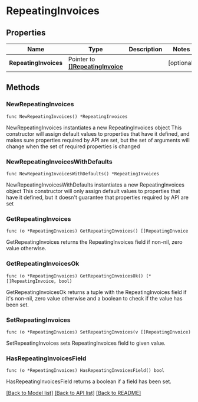 # RepeatingInvoices

## Properties

Name | Type | Description | Notes
------------ | ------------- | ------------- | -------------
**RepeatingInvoices** | Pointer to [**[]RepeatingInvoice**](RepeatingInvoice.md) |  | [optional] 

## Methods

### NewRepeatingInvoices

`func NewRepeatingInvoices() *RepeatingInvoices`

NewRepeatingInvoices instantiates a new RepeatingInvoices object
This constructor will assign default values to properties that have it defined,
and makes sure properties required by API are set, but the set of arguments
will change when the set of required properties is changed

### NewRepeatingInvoicesWithDefaults

`func NewRepeatingInvoicesWithDefaults() *RepeatingInvoices`

NewRepeatingInvoicesWithDefaults instantiates a new RepeatingInvoices object
This constructor will only assign default values to properties that have it defined,
but it doesn't guarantee that properties required by API are set

### GetRepeatingInvoices

`func (o *RepeatingInvoices) GetRepeatingInvoices() []RepeatingInvoice`

GetRepeatingInvoices returns the RepeatingInvoices field if non-nil, zero value otherwise.

### GetRepeatingInvoicesOk

`func (o *RepeatingInvoices) GetRepeatingInvoicesOk() (*[]RepeatingInvoice, bool)`

GetRepeatingInvoicesOk returns a tuple with the RepeatingInvoices field if it's non-nil, zero value otherwise
and a boolean to check if the value has been set.

### SetRepeatingInvoices

`func (o *RepeatingInvoices) SetRepeatingInvoices(v []RepeatingInvoice)`

SetRepeatingInvoices sets RepeatingInvoices field to given value.

### HasRepeatingInvoicesField

`func (o *RepeatingInvoices) HasRepeatingInvoicesField() bool`

HasRepeatingInvoicesField returns a boolean if a field has been set.


[[Back to Model list]](../README.md#documentation-for-models) [[Back to API list]](../README.md#documentation-for-api-endpoints) [[Back to README]](../README.md)


